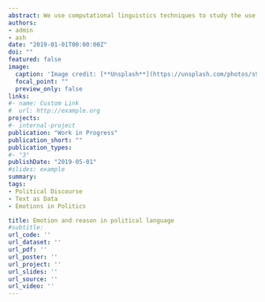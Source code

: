 ```yaml
---
abstract: We use computational linguistics techniques to study the use of emotion and reason in political discourse. Our new measure of emotionality in language combines lexicons for affective and cognitive processes, as well as word embeddings, to construct a dimension in language space between emotion and reason. After validating the method against human annotations, we apply it to scale 6 million speeches in the U.S. Congressional Record for the years 1858 through 2014. Intuitively, emotionality spikes during time of war and is highest for patriotism-related topics. In the time series, emotionality was relatively low and stable in the earlier years but increased significantly starting in the late 1970s. Comparing Members of Congress to their colleagues, we find that emotionality is higher for Democrats, for women, for ethnic/religious minorities, and for those with relatively extreme policy preferences (either left-wing or right-wing) as measured by roll call votes.
authors:
- admin
- ash
date: "2019-01-01T00:00:00Z"
doi: ""
featured: false
image:
  caption: 'Image credit: [**Unsplash**](https://unsplash.com/photos/s9CC2SKySJM)'
  focal_point: ""
  preview_only: false
links:
#- name: Custom Link
#  url: http://example.org
projects:
#- internal-project
publication: "Work in Progress"
publication_short: ""
publication_types:
#- "3"
publishDate: "2019-05-01"
#slides: example
summary: 
tags: 
- Political Discourse
- Text as Data
- Emotions in Politics

title: Emotion and reason in political language
#subtitle: 
url_code: ''
url_dataset: ''
url_pdf: ''
url_poster: ''
url_project: ''
url_slides: ''
url_source: ''
url_video: ''
---
```



